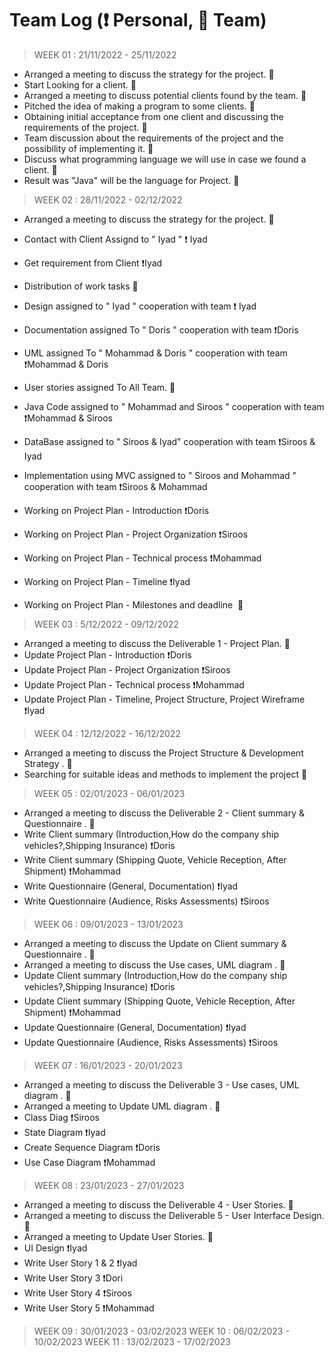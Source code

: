 # Team Log (❗ Personal, 🔰 Team)

> WEEK 01 :   21/11/2022 - 25/11/2022
- Arranged a meeting to discuss the strategy for the project. 🔰 
- Start Looking for a client. 🔰 
- Arranged a meeting to discuss potential clients found by the team. 🔰 
- Pitched the idea of making a program to some clients. 🔰
- Obtaining initial acceptance from one client and discussing the requirements of the project. 🔰
- Team discussion about the requirements of the project and the possibility of implementing it. 🔰
- Discuss what programming language we will use in case we found a client. 🔰 
- Result was "Java" will be the language for Project. 🔰 

> WEEK 02 :   28/11/2022 - 02/12/2022
- Arranged a meeting to discuss the strategy for the project.  🔰
- Contact with Client Assignd to " Iyad " ❗ Iyad
- Get requirement from Client ❗Iyad

- Distribution of work tasks  🔰
- Design assigned to " Iyad " cooperation with team ❗ Iyad
- Documentation assigned To " Doris " cooperation with team ❗Doris
- UML assigned To " Mohammad & Doris " cooperation with team ❗Mohammad & Doris
- User stories assigned To All Team. 🔰
- Java Code assigned to " Mohammad and Siroos " cooperation with team ❗Mohammad & Siroos
- DataBase assigned to " Siroos & Iyad" cooperation with team ❗Siroos & Iyad
- Implementation using MVC assigned to " Siroos and Mohammad " cooperation with team ❗Siroos & Mohammad
- Working on Project Plan - Introduction  ❗Doris
- Working on Project Plan - Project Organization  ❗Siroos
- Working on Project Plan - Technical process  ❗Mohammad
- Working on Project Plan - Timeline  ❗Iyad
- Working on Project Plan - Milestones and deadline  🔰 

> WEEK 03 :   5/12/2022 - 09/12/2022
- Arranged a meeting to discuss the Deliverable 1 -  Project Plan.  🔰
- Update Project Plan - Introduction  ❗Doris
- Update Project Plan - Project Organization  ❗Siroos
- Update Project Plan - Technical process  ❗Mohammad
- Update Project Plan - Timeline, Project Structure, Project Wireframe ❗Iyad


> WEEK 04 :   12/12/2022 - 16/12/2022
- Arranged a meeting to discuss the Project Structure & Development Strategy .  🔰
- Searching for suitable ideas and methods to implement the project 🔰

> WEEK 05 :   02/01/2023 - 06/01/2023
- Arranged a meeting to discuss the Deliverable 2 - Client summary & Questionnaire .  🔰
- Write Client summary (Introduction,How do the company ship vehicles?,Shipping Insurance)  ❗Doris
- Write Client summary (Shipping Quote, Vehicle Reception, After Shipment)    ❗Mohammad
- Write Questionnaire (General, Documentation)  ❗Iyad
- Write Questionnaire (Audience, Risks Assessments) ❗Siroos

> WEEK 06 :   09/01/2023 - 13/01/2023
- Arranged a meeting to discuss the Update on Client summary & Questionnaire .  🔰
- Arranged a meeting to discuss the Use cases, UML diagram .  🔰
- Update Client summary (Introduction,How do the company ship vehicles?,Shipping Insurance)  ❗Doris
- Update Client summary (Shipping Quote, Vehicle Reception, After Shipment)    ❗Mohammad
- Update Questionnaire (General, Documentation)  ❗Iyad
- Update Questionnaire (Audience, Risks Assessments) ❗Siroos


> WEEK 07 :   16/01/2023 - 20/01/2023
- Arranged a meeting to discuss the Deliverable 3 -  Use cases, UML diagram .  🔰
- Arranged a meeting to Update UML diagram .  🔰
- Class Diag ❗Siroos
- State Diagram  ❗Iyad
- Create Sequence Diagram ❗Doris
- Use Case Diagram  ❗Mohammad


> WEEK 08 :   23/01/2023 - 27/01/2023
- Arranged a meeting to discuss the Deliverable 4 - User Stories.  🔰
- Arranged a meeting to discuss the Deliverable 5 - User Interface Design.  🔰
- Arranged a meeting to Update User Stories.  🔰
- UI Design  ❗Iyad
- Write User Story 1 & 2 ❗Iyad
- Write User Story 3 ❗Dori
- Write User Story 4 ❗Siroos
- Write User Story 5 ❗Mohammad


> WEEK 09 :   30/01/2023 - 03/02/2023
> WEEK 10 :   06/02/2023 - 10/02/2023
> WEEK 11 :   13/02/2023 - 17/02/2023






